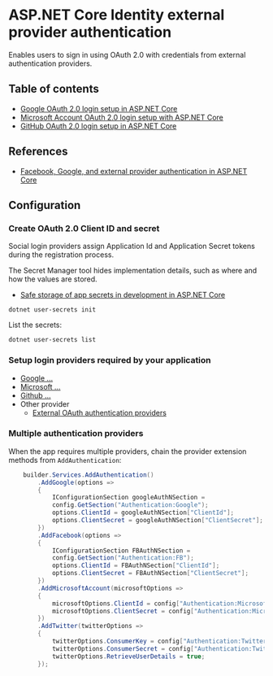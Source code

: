 # ASP.NET Core Identity external provider authentication

Enables users to sign in using OAuth 2.0 with credentials from external authentication providers.

## Table of contents

- [Google OAuth 2.0 login setup in ASP.NET Core](./oauth2/google_oauth2.md)
- [Microsoft Account OAuth 2.0 login setup with ASP.NET Core](./oauth2/microsoft_oauth2.md)
- [GitHub OAuth 2.0 login setup in ASP.NET Core](./oauth2/github_oauth2.md)


## References

- [Facebook, Google, and external provider authentication in ASP.NET Core](https://learn.microsoft.com/ja-jp/aspnet/core/security/authentication/social/?view=aspnetcore-8.0&tabs=visual-studio-code)


## Configuration

### Create OAuth 2.0 Client ID and secret

Social login providers assign Application Id and Application Secret tokens during the registration process. 

The Secret Manager tool hides implementation details, such as where and how the values are stored.

- [Safe storage of app secrets in development in ASP.NET Core](https://learn.microsoft.com/ja-jp/aspnet/core/security/app-secrets?view=aspnetcore-8.0&tabs=linux#secret-manager)

```shell
dotnet user-secrets init
```

List the secrets:

```shell
dotnet user-secrets list
```

### Setup login providers required by your application

- [Google ...](./oauth2/google_oauth2.md)
- [Microsoft ...](./oauth2/microsoft_oauth2.md)
- [Github ...](./oauth2/github_oauth2.md)
- Other provider
    - [External OAuth authentication providers](https://learn.microsoft.com/ja-jp/aspnet/core/security/authentication/social/other-logins?view=aspnetcore-8.0)


### Multiple authentication providers

When the app requires multiple providers, chain the provider extension methods from `AddAuthentication`:

```cs
    builder.Services.AddAuthentication()
        .AddGoogle(options =>
        {
            IConfigurationSection googleAuthNSection =
            config.GetSection("Authentication:Google");
            options.ClientId = googleAuthNSection["ClientId"];
            options.ClientSecret = googleAuthNSection["ClientSecret"];
        })
        .AddFacebook(options =>
        {
            IConfigurationSection FBAuthNSection =
            config.GetSection("Authentication:FB");
            options.ClientId = FBAuthNSection["ClientId"];
            options.ClientSecret = FBAuthNSection["ClientSecret"];
        })
        .AddMicrosoftAccount(microsoftOptions =>
        {
            microsoftOptions.ClientId = config["Authentication:Microsoft:ClientId"];
            microsoftOptions.ClientSecret = config["Authentication:Microsoft:ClientSecret"];
        })
        .AddTwitter(twitterOptions =>
        {
            twitterOptions.ConsumerKey = config["Authentication:Twitter:ConsumerAPIKey"];
            twitterOptions.ConsumerSecret = config["Authentication:Twitter:ConsumerSecret"];
            twitterOptions.RetrieveUserDetails = true;
        });
```
